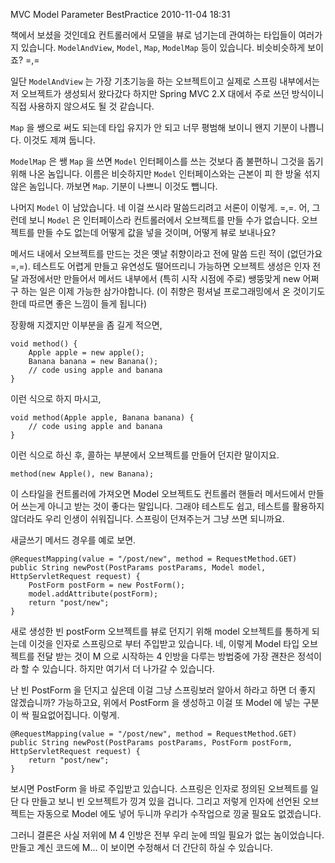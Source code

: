 MVC Model Parameter BestPractice
2010-11-04 18:31

책에서 보셨을 것인데요 컨트롤러에서 모델을 뷰로 넘기는데 관여하는 타입들이 여러가지 있습니다.
`ModelAndView`, `Model`, `Map`, `ModelMap` 등이 있습니다.
비슷비슷하게 보이죠? =,=

일단 `ModelAndView` 는 가장 기초기능을 하는 오브젝트이고
실제로 스프링 내부에서는 저 오브젝트가 생성되서 왔다갔다 하지만
Spring MVC 2.X 대에서 주로 쓰던 방식이니 직접 사용하지 않으셔도 될 것 같습니다.

`Map` 을 쌩으로 써도 되는데 타입 유지가 안 되고 너무 평범해 보이니 왠지 기분이 나쁩니다.
이것도 제껴 둡니다.

`ModelMap` 은 쌩 `Map` 을 쓰면 `Model` 인터페이스를 쓰는 것보다 좀 불편하니 그것을 돕기 위해 나온 놈입니다.
이름은 비슷하지만 `Model` 인터페이스와는 근본이 피 한 방울 섞지 않은 놈입니다. 까보면 `Map`.
기분이 나쁘니 이것도 뺍니다.

나머지 `Model` 이 남았습니다.
네 이걸 쓰시라 말씀드리려고 서론이 이렇게. =,=.
어, 그런데 보니 `Model` 은 인터페이스라 컨트롤러에서 오브젝트를 만들 수가 없습니다.
오브젝트를 만들 수도 없는데 어떻게 값을 넣을 것이며, 어떻게 뷰로 보내나요?

메서드 내에서 오브젝트를 만드는 것은 옛날 취향이라고 전에 말씀 드린 적이 (없던가요 =,=).
테스트도 어렵게 만들고 유연성도 떨어뜨리니 가능하면 오브젝트 생성은 인자 전달 과정에서만 만들어서
메서드 내부에서 (특히 시작 시점에 주로) 쌩뚱맞게 new 어쩌구 하는 일은 이제 가능한 삼가야합니다.
(이 취향은 펑셔널 프로그래밍에서 온 것이기도 한데 따르면 좋은 느낌이 들게 됩니다)

장황해 지겠지만 이부분을 좀 길게 적으면,

	void method() {
		Apple apple = new apple();
		Banana banana = new Banana();
		// code using apple and banana 
	}

이런 식으로 하지 마시고,

	void method(Apple apple, Banana banana) {
		// code using apple and banana
	}

이런 식으로 하신 후, 콜하는 부분에서 오브젝트를 만들어 던지란 말이지요.

	method(new Apple(), new Banana);

이 스타일을 컨트롤러에 가져오면
Model 오브젝트도 컨트롤러 핸들러 메서드에서 만들어 쓰는게 아니고 받는 것이 좋다는 말입니다.
그래야 테스트도 쉽고, 테스트를 활용하지 않더라도 우리 인생이 쉬워집니다.
스프링이 던져주는거 그냥 쓰면 되니까요.

새글쓰기 메서드 경우를 예로 보면.

	@RequestMapping(value = "/post/new", method = RequestMethod.GET)
	public String newPost(PostParams postParams, Model model, HttpServletRequest request) {
		PostForm postForm = new PostForm();
		model.addAttribute(postForm);
		return "post/new";
	}

새로 생성한 빈 postForm 오브젝트를 뷰로 던지기 위해 model 오브젝트를 통하게 되는데
이것을 인자로 스프링으로 부터 주입받고 있습니다.
네, 이렇게 Model 타입 오브젝트를 전달 받는 것이
M 으로 시작하는 4 인방을 다루는 방법중에 가장 괜찬은 정석이라 할 수 있습니다.
하지만 여기서 더 나가갈 수 있습니다.

난 빈 PostForm 을 던지고 싶은데 이걸 그냥 스프링보러 알아서 하라고 하면 더 좋지 않겠습니까?
가능하고요, 위에서 PostForm 을 생성하고 이걸 또 Model 에 넣는 구분이 싹 필요없어집니다.
이렇게.

	@RequestMapping(value = "/post/new", method = RequestMethod.GET)
	public String newPost(PostParams postParams, PostForm postForm, HttpServletRequest request) {
		return "post/new";
	}

보시면 PostForm 을 바로 주입받고 있습니다.
스프링은 인자로 정의된 오브젝트를 일단 다 만들고 보니 빈 오브젝트가 낑겨 있을 겁니다.
그리고 저렇게 인자에 선언된 오브젝트는 자동으로 Model 에도 넣어 두니까
우리가 수작업으로 낑굴 필요도 없겠습니다.

그러니 결론은 사실 저위에 M 4 인방은 전부 우리 눈에 띄일 필요가 없는 놈이었습니다.
만들고 계신 코드에 M... 이 보이면 수정해서 더 간단히 하실 수 있습니다.
